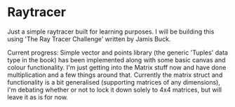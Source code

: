 # Raytracer
Just a simple raytracer built for learning purposes. I will be building this using 'The Ray Tracer Challenge' written by Jamis Buck.

Current progress: Simple vector and points library (the generic 'Tuples' data type in the book) has been implemented along with some basic canvas and colour functionality. I'm just getting into the Matrix stuff now and have done multiplication and  a few things around that. Currently the matrix struct and functionality is a bit generalised (supporting matrices of any dimensions), I'm debating whether or not to lock it down solely to 4x4 matrices, but will leave it as is for now.
